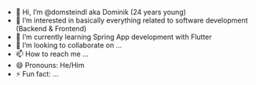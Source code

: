 - 👋 Hi, I’m @domsteindl aka Dominik (24 years young)
- 👀 I’m interested in basically everything related to software development (Backend & Frontend)
- 🌱 I’m currently learning Spring App development with Flutter
- 💞️ I’m looking to collaborate on ...
- 📫 How to reach me ...
- 😄 Pronouns: He/Him
- ⚡ Fun fact: ...

<!---
domsteindl/domsteindl is a ✨ special ✨ repository because its `README.md` (this file) appears on your GitHub profile.
You can click the Preview link to take a look at your changes.
--->
